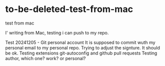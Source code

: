 # to-be-deleted-test-from-mac
test from mac

I' writing from Mac, testing i can push to my repo.

Test 20241205 - Git personal account
It is supposed to commit wuth my personal email to my personal repo.
Trying to adjust the signture. It should be ok.
Testing extensions git-autoconfig and github pull requests
Testing author, which one? work? or personal?